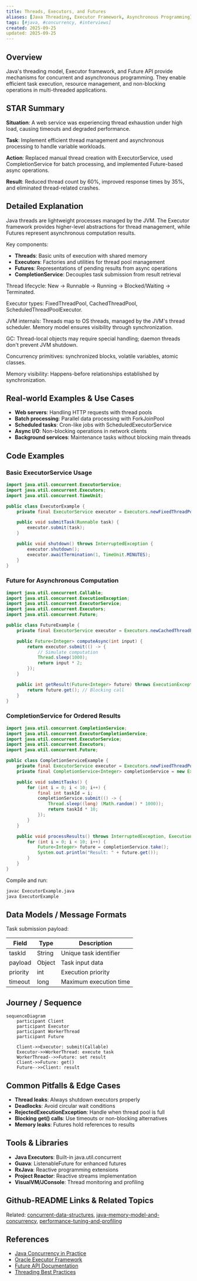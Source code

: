 ```yaml
---
title: Threads, Executors, and Futures
aliases: [Java Threading, Executor Framework, Asynchronous Programming]
tags: [#java, #concurrency, #interviews]
created: 2025-09-25
updated: 2025-09-25
---
```


## Overview
Java's threading model, Executor framework, and Future API provide mechanisms for concurrent and asynchronous programming. They enable efficient task execution, resource management, and non-blocking operations in multi-threaded applications.

## STAR Summary
**Situation**: A web service was experiencing thread exhaustion under high load, causing timeouts and degraded performance.

**Task**: Implement efficient thread management and asynchronous processing to handle variable workloads.

**Action**: Replaced manual thread creation with ExecutorService, used CompletionService for batch processing, and implemented Future-based async operations.

**Result**: Reduced thread count by 60%, improved response times by 35%, and eliminated thread-related crashes.

## Detailed Explanation
Java threads are lightweight processes managed by the JVM. The Executor framework provides higher-level abstractions for thread management, while Futures represent asynchronous computation results.

Key components:
- **Threads**: Basic units of execution with shared memory
- **Executors**: Factories and utilities for thread pool management
- **Futures**: Representations of pending results from async operations
- **CompletionService**: Decouples task submission from result retrieval

Thread lifecycle: New → Runnable → Running → Blocked/Waiting → Terminated.

Executor types: FixedThreadPool, CachedThreadPool, ScheduledThreadPoolExecutor.

JVM internals: Threads map to OS threads, managed by the JVM's thread scheduler. Memory model ensures visibility through synchronization.

GC: Thread-local objects may require special handling; daemon threads don't prevent JVM shutdown.

Concurrency primitives: synchronized blocks, volatile variables, atomic classes.

Memory visibility: Happens-before relationships established by synchronization.

## Real-world Examples & Use Cases
- **Web servers**: Handling HTTP requests with thread pools
- **Batch processing**: Parallel data processing with ForkJoinPool
- **Scheduled tasks**: Cron-like jobs with ScheduledExecutorService
- **Async I/O**: Non-blocking operations in network clients
- **Background services**: Maintenance tasks without blocking main threads

## Code Examples
### Basic ExecutorService Usage
```java
import java.util.concurrent.ExecutorService;
import java.util.concurrent.Executors;
import java.util.concurrent.TimeUnit;

public class ExecutorExample {
    private final ExecutorService executor = Executors.newFixedThreadPool(4);

    public void submitTask(Runnable task) {
        executor.submit(task);
    }

    public void shutdown() throws InterruptedException {
        executor.shutdown();
        executor.awaitTermination(1, TimeUnit.MINUTES);
    }
}
```

### Future for Asynchronous Computation
```java
import java.util.concurrent.Callable;
import java.util.concurrent.ExecutionException;
import java.util.concurrent.ExecutorService;
import java.util.concurrent.Executors;
import java.util.concurrent.Future;

public class FutureExample {
    private final ExecutorService executor = Executors.newCachedThreadPool();

    public Future<Integer> computeAsync(int input) {
        return executor.submit(() -> {
            // Simulate computation
            Thread.sleep(1000);
            return input * 2;
        });
    }

    public int getResult(Future<Integer> future) throws ExecutionException, InterruptedException {
        return future.get(); // Blocking call
    }
}
```

### CompletionService for Ordered Results
```java
import java.util.concurrent.CompletionService;
import java.util.concurrent.ExecutorCompletionService;
import java.util.concurrent.ExecutorService;
import java.util.concurrent.Executors;
import java.util.concurrent.Future;

public class CompletionServiceExample {
    private final ExecutorService executor = Executors.newFixedThreadPool(4);
    private final CompletionService<Integer> completionService = new ExecutorCompletionService<>(executor);

    public void submitTasks() {
        for (int i = 0; i < 10; i++) {
            final int taskId = i;
            completionService.submit(() -> {
                Thread.sleep((long) (Math.random() * 1000));
                return taskId * 10;
            });
        }
    }

    public void processResults() throws InterruptedException, ExecutionException {
        for (int i = 0; i < 10; i++) {
            Future<Integer> future = completionService.take();
            System.out.println("Result: " + future.get());
        }
    }
}
```

Compile and run:
```bash
javac ExecutorExample.java
java ExecutorExample
```

## Data Models / Message Formats
Task submission payload:

| Field | Type | Description |
|-------|------|-------------|
| taskId | String | Unique task identifier |
| payload | Object | Task input data |
| priority | int | Execution priority |
| timeout | long | Maximum execution time |

## Journey / Sequence
```mermaid
sequenceDiagram
    participant Client
    participant Executor
    participant WorkerThread
    participant Future

    Client->>Executor: submit(Callable)
    Executor->>WorkerThread: execute task
    WorkerThread-->>Future: set result
    Client->>Future: get()
    Future-->>Client: result
```

## Common Pitfalls & Edge Cases
- **Thread leaks**: Always shutdown executors properly
- **Deadlocks**: Avoid circular wait conditions
- **RejectedExecutionException**: Handle when thread pool is full
- **Blocking get() calls**: Use timeouts or non-blocking alternatives
- **Memory leaks**: Futures hold references to results

## Tools & Libraries
- **Java Executors**: Built-in java.util.concurrent
- **Guava**: ListenableFuture for enhanced futures
- **RxJava**: Reactive programming extensions
- **Project Reactor**: Reactive streams implementation
- **VisualVM/JConsole**: Thread monitoring and profiling

## Github-README Links & Related Topics
Related: [concurrent-data-structures](../concurrent-data-structures/README.md), [java-memory-model-and-concurrency](../java-memory-model-and-concurrency/README.md), [performance-tuning-and-profiling](../performance-tuning-and-profiling/README.md)

## References
- [Java Concurrency in Practice](https://www.amazon.com/Java-Concurrency-Practice-Brian-Goetz/dp/0321349601)
- [Oracle Executor Framework](https://docs.oracle.com/javase/8/docs/api/java/util/concurrent/Executor.html)
- [Future API Documentation](https://docs.oracle.com/javase/8/docs/api/java/util/concurrent/Future.html)
- [Threading Best Practices](https://www.baeldung.com/java-executor-service-tutorial)